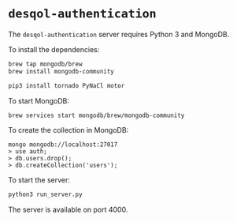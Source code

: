 # `desqol-authentication`

The `desqol-authentication` server requires Python 3 and MongoDB.

To install the dependencies:

```sh
brew tap mongodb/brew
brew install mongodb-community
```

```sh
pip3 install tornado PyNaCl motor
```

To start MongoDB:

```sh
brew services start mongodb/brew/mongodb-community
```

To create the collection in MongoDB:
```
mongo mongodb://localhost:27017
> use auth;
> db.users.drop();
> db.createCollection('users');
````

To start the server:

```sh
python3 run_server.py
```

The server is available on port 4000.
